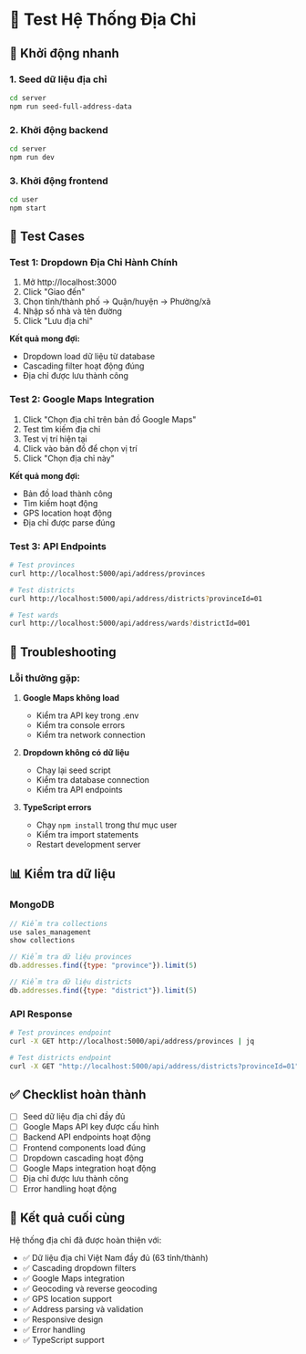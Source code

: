 # 🧪 Test Hệ Thống Địa Chỉ

## 🚀 Khởi động nhanh

### 1. Seed dữ liệu địa chỉ
```bash
cd server
npm run seed-full-address-data
```

### 2. Khởi động backend
```bash
cd server
npm run dev
```

### 3. Khởi động frontend
```bash
cd user
npm start
```

## 🎯 Test Cases

### Test 1: Dropdown Địa Chỉ Hành Chính
1. Mở http://localhost:3000
2. Click "Giao đến"
3. Chọn tỉnh/thành phố → Quận/huyện → Phường/xã
4. Nhập số nhà và tên đường
5. Click "Lưu địa chỉ"

**Kết quả mong đợi:**
- Dropdown load dữ liệu từ database
- Cascading filter hoạt động đúng
- Địa chỉ được lưu thành công

### Test 2: Google Maps Integration
1. Click "Chọn địa chỉ trên bản đồ Google Maps"
2. Test tìm kiếm địa chỉ
3. Test vị trí hiện tại
4. Click vào bản đồ để chọn vị trí
5. Click "Chọn địa chỉ này"

**Kết quả mong đợi:**
- Bản đồ load thành công
- Tìm kiếm hoạt động
- GPS location hoạt động
- Địa chỉ được parse đúng

### Test 3: API Endpoints
```bash
# Test provinces
curl http://localhost:5000/api/address/provinces

# Test districts
curl http://localhost:5000/api/address/districts?provinceId=01

# Test wards
curl http://localhost:5000/api/address/wards?districtId=001
```

## 🔧 Troubleshooting

### Lỗi thường gặp:

1. **Google Maps không load**
   - Kiểm tra API key trong .env
   - Kiểm tra console errors
   - Kiểm tra network connection

2. **Dropdown không có dữ liệu**
   - Chạy lại seed script
   - Kiểm tra database connection
   - Kiểm tra API endpoints

3. **TypeScript errors**
   - Chạy `npm install` trong thư mục user
   - Kiểm tra import statements
   - Restart development server

## 📊 Kiểm tra dữ liệu

### MongoDB
```javascript
// Kiểm tra collections
use sales_management
show collections

// Kiểm tra dữ liệu provinces
db.addresses.find({type: "province"}).limit(5)

// Kiểm tra dữ liệu districts
db.addresses.find({type: "district"}).limit(5)
```

### API Response
```bash
# Test provinces endpoint
curl -X GET http://localhost:5000/api/address/provinces | jq

# Test districts endpoint  
curl -X GET "http://localhost:5000/api/address/districts?provinceId=01" | jq
```

## ✅ Checklist hoàn thành

- [ ] Seed dữ liệu địa chỉ đầy đủ
- [ ] Google Maps API key được cấu hình
- [ ] Backend API endpoints hoạt động
- [ ] Frontend components load đúng
- [ ] Dropdown cascading hoạt động
- [ ] Google Maps integration hoạt động
- [ ] Địa chỉ được lưu thành công
- [ ] Error handling hoạt động

## 🎉 Kết quả cuối cùng

Hệ thống địa chỉ đã được hoàn thiện với:
- ✅ Dữ liệu địa chỉ Việt Nam đầy đủ (63 tỉnh/thành)
- ✅ Cascading dropdown filters
- ✅ Google Maps integration
- ✅ Geocoding và reverse geocoding
- ✅ GPS location support
- ✅ Address parsing và validation
- ✅ Responsive design
- ✅ Error handling
- ✅ TypeScript support 